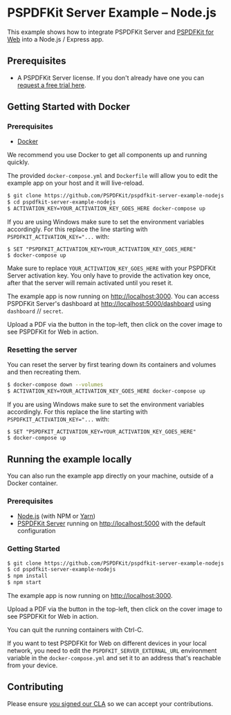 # PSPDFKit Server Example – Node.js

This example shows how to integrate PSPDFKit Server and
[PSPDFKit for Web](https://pspdfkit.com/web/) into a Node.js / Express app.

## Prerequisites

* A PSPDFKit Server license. If you don't already have one
  you can [request a free trial here](https://pspdfkit.com/try/).

## Getting Started with Docker

### Prerequisites

* [Docker](https://www.docker.com/community-edition)

We recommend you use Docker to get all components up and running quickly.

The provided `docker-compose.yml` and `Dockerfile` will allow you to edit the example app on your
host and it will live-reload.

```sh
$ git clone https://github.com/PSPDFKit/pspdfkit-server-example-nodejs.git
$ cd pspdfkit-server-example-nodejs
$ ACTIVATION_KEY=YOUR_ACTIVATION_KEY_GOES_HERE docker-compose up
```

If you are using Windows make sure to set the environment variables accordingly. For this replace the line starting with `PSPDFKIT_ACTIVATION_KEY="...` with:

```shell
$ SET "PSPDFKIT_ACTIVATION_KEY=YOUR_ACTIVATION_KEY_GOES_HERE"
$ docker-compose up
```

Make sure to replace `YOUR_ACTIVATION_KEY_GOES_HERE` with your PSPDFKit Server activation key. You only have
to provide the activation key once, after that the server will remain activated until you reset it.

The example app is now running on <http://localhost:3000>. You can access PSPDFKit Server's
dashboard at <http://localhost:5000/dashboard> using `dashboard` // `secret`.

Upload a PDF via the button in the top-left, then click on the cover image to see PSPDFKit for Web
in action.

### Resetting the server

You can reset the server by first tearing down its containers and volumes and then recreating them.

```sh
$ docker-compose down --volumes
$ ACTIVATION_KEY=YOUR_ACTIVATION_KEY_GOES_HERE docker-compose up
```

If you are using Windows make sure to set the environment variables accordingly. For this replace the line starting with `PSPDFKIT_ACTIVATION_KEY="...` with:

```shell
$ SET "PSPDFKIT_ACTIVATION_KEY=YOUR_ACTIVATION_KEY_GOES_HERE"
$ docker-compose up
```

## Running the example locally

You can also run the example app directly on your machine, outside of a Docker container.

### Prerequisites

* [Node.js](http://nodejs.org/) (with NPM or [Yarn](https://yarnpkg.com/))
* [PSPDFKit Server](https://pspdfkit.com/guides/web/current/server-backed/setting-up-pspdfkit-server/)
  running on [http://localhost:5000](http://localhost:5000) with the default configuration

### Getting Started

```sh
$ git clone https://github.com/PSPDFKit/pspdfkit-server-example-nodejs.git
$ cd pspdfkit-server-example-nodejs
$ npm install
$ npm start
```

The example app is now running on <http://localhost:3000>.

Upload a PDF via the button in the top-left, then click on the cover image to see PSPDFKit for Web
in action.

You can quit the running containers with Ctrl-C.

If you want to test PSPDFKit for Web on different devices in your local network, you need
to edit the `PSPDFKIT_SERVER_EXTERNAL_URL` environment variable in the `docker-compose.yml` and set it to an address that's reachable from your device.

## Contributing

Please ensure
[you signed our CLA](https://pspdfkit.com/guides/web/current/miscellaneous/contributing/) so we can
accept your contributions.
